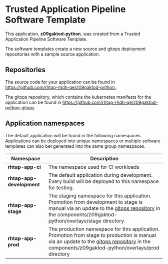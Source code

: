 # Trusted Application Pipeline Software Template

This application, **z09gaktod-python**, was created from a Trusted Application Pipeline Software Template.

The software templates create a new source and gitops deployment repositories with a sample source application. 

## Repositories

The source code for your application can be found in [https://github.com/rhtap-rhdh-qe/z09gaktod-python ](https://github.com/rhtap-rhdh-qe/z09gaktod-python ).
 
The gitops repository, which contains the kubernetes manifests for the application can be found in 
[https://github.com/rhtap-rhdh-qe/z09gaktod-python-gitops ](https://github.com/rhtap-rhdh-qe/z09gaktod-python-gitops ) 

## Application namespaces 

The default application will be found in the following namespaces. Applications can be deployed into unique namespaces or multiple software templates can also bet generated into the same group namespaces.  

|  Namespace   |  Description   |  
| -------- | -------- |
| **rhtap-app-ci** | The namespace used for CI workloads |
| **rhtap-app-development** | The default application during development. Every build will be deployed to this namespace for testing. |
| **rhtap-app-stage** | The staging namespace for this application. Promotion from development to stage is manual via an update to the [gitops repository](https://github.com/rhtap-rhdh-qe/z09gaktod-python-gitops ) in the components/z09gaktod-python/overlays/stage directory |
| **rhtap-app-prod** | The production namespace for this application. Promotion from stage to production is manual via an update to the [gitops repository](https://github.com/rhtap-rhdh-qe/z09gaktod-python-gitops ) in the components/z09gaktod-python/overlays/prod directory |